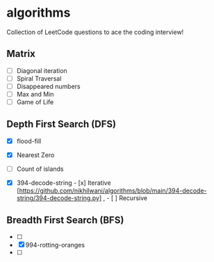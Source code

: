 # algorithms
Collection of LeetCode questions to ace the coding interview!

## Matrix
- [ ] Diagonal iteration
- [ ] Spiral Traversal
- [ ] Disappeared numbers
- [ ] Max and Min
- [ ] Game of Life

## Depth First Search (DFS)
- [x] flood-fill
- [x] Nearest Zero 
- [ ] Count of islands
- [x] 394-decode-string
          - [x] Iterative [https://github.com/nikhilwani/algorithms/blob/main/394-decode-string/394-decode-string.py] , - [ ] Recursive     

          
## Breadth First Search (BFS)
- [ ] 
- [x] 994-rotting-oranges
- [ ] 
